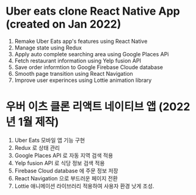 # Uber eats clone React Native App (created on Jan 2022)

1. Remake Uber Eats app's features using React Native
2. Manage state using Redux
3. Apply auto complete searching area using Google Places APi
4. Fetch restaurant information using Yelp fusion API
5. Save order informtion to Google Firebase Cloude database
6. Smooth page transition using React Navigation
7. Improve user experinces using Lottie animation library

# 우버 이츠 클론 리액트 네이티브 앱 (2022년 1월 제작)

1. Uber Eats 모바일 앱 기능 구현
2. Redux 로 상태 관리
3. Google Places API 로 자동 지역 검색 적용
4. Yelp fusion API 로 식당 정보 검색 적용
5. Firebase Cloud database 에 주문 정보 저장
6. React Navigation 으로 부드러운 페이지 전환
7. Lottie 애니메이션 라이브러리 적용하여 사용자 환경 낫게 조성.

